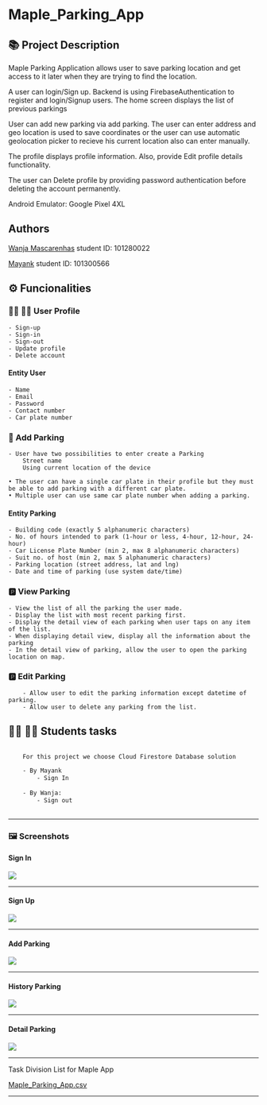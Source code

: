 # Maple_Parking_App

## :books: Project Description

Maple Parking Application allows user to save parking location and get access to it later when they are trying to find the location.

A user can login/Sign up. Backend is using FirebaseAuthentication to register and login/Signup users. The home screen displays the list of previous parkings

User can add new parking via add parking. The user can enter address and geo location is used to save coordinates or the user can use automatic geolocation picker to recieve his current location also can enter manually.

The profile displays profile information. Also, provide Edit profile details functionality.

The user can Delete profile by providing password authentication before deleting the account permanently.

Android Emulator: Google Pixel 4XL

## Authors

[Wanja Mascarenhas](https://github.com/mascarenhaswanja)
student ID: 101280022
    
[Mayank](https://github.com/mayankaryaca)
student ID: 101300566
    
## :gear: Funcionalities

### :woman_office_worker: :man_office_worker: User Profile

    - Sign-up
    - Sign-in
    - Sign-out
    - Update profile
    - Delete account 
    
#### Entity User
    - Name  
    - Email 
    - Password 
    - Contact number 
    - Car plate number 
       
### :car: Add Parking

    - User have two possibilities to enter create a Parking
        Street name 
        Using current location of the device  
        
    • The user can have a single car plate in their profile but they must be able to add parking with a different car plate.
    • Multiple user can use same car plate number when adding a parking.

#### Entity Parking
    
    - Building code (exactly 5 alphanumeric characters)
    - No. of hours intended to park (1-hour or less, 4-hour, 12-hour, 24-hour)
    - Car License Plate Number (min 2, max 8 alphanumeric characters)
    - Suit no. of host (min 2, max 5 alphanumeric characters)
    - Parking location (street address, lat and lng)
    - Date and time of parking (use system date/time)

### :parking: View Parking

    - View the list of all the parking the user made.
    - Display the list with most recent parking first.
    - Display the detail view of each parking when user taps on any item of the list.
    - When displaying detail view, display all the information about the parking
    - In the detail view of parking, allow the user to open the parking location on map.

### :parking: Edit Parking
    
        - Allow user to edit the parking information except datetime of parking. 
        - Allow user to delete any parking from the list.

## :woman_student: :man_student: Students tasks

``` sh

    For this project we choose Cloud Firestore Database solution 

    - By Mayank
        - Sign In
 
    - By Wanja:     
        - Sign out
 
```
---

### 🖼️ Screenshots

#### Sign In

![](./screenshots/SignIn.png)

---

#### Sign Up

![](./screenshots/SignUp.png)

---

#### Add Parking 

![](./screenshots/AddParking.png) 

--- 

#### History Parking 

![](./screenshots/HistoryParking.png) 

--- 

#### Detail Parking 

![](./screenshots/DetailParking.png) 

--- 


Task Division List for Maple App

[Maple_Parking_App.csv](https://github.com/mayankaryaca/Maple_Parking_App/files/6593555/Maple_Parking_App.csv)

-----


